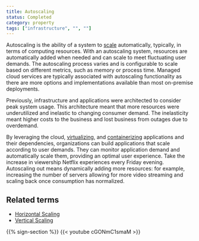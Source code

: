 ```yaml
---
title: Autoscaling
status: Completed
category: property
tags: ["infrastructure", "", ""]
---
```


Autoscaling is the ability of a system to [scale](/scalability/) automatically, typically, in terms of computing resources. 
With an autoscaling system, resources are automatically added when needed and can scale to meet fluctuating user demands. 
The autoscaling process varies and is configurable to scale based on different metrics, such as memory or process time. 
Managed cloud services are typically associated with autoscaling functionality 
as there are more options and implementations available than most on-premise deployments.

Previously, infrastructure and applications were architected to consider peak system usage. 
This architecture meant that more resources were underutilized and inelastic to changing consumer demand. 
The inelasticity meant higher costs to the business and lost business from outages due to overdemand.

By leveraging the cloud, [virtualizing](/virtualization/), and [containerizing](/containerization/) applications and their dependencies, 
organizations can build applications that scale according to user demands. 
They can monitor application demand and automatically scale them, providing an optimal user experience. 
Take the increase in viewership Netflix experiences every Friday evening. 
Autoscaling out means dynamically adding more resources: for example, 
increasing the number of servers allowing for more video streaming and scaling back once consumption has normalized.

## Related terms

* [Horizontal Scaling](/horizontal-scaling/)
* [Vertical Scaling](/vertical-scaling/)

{{% sign-section %}}
{{< youtube cGONmC1smaM >}}
